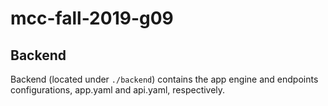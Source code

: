 # mcc-fall-2019-g09

## Backend
Backend (located under `./backend`) contains the app engine and endpoints configurations, app.yaml and api.yaml, respectively.
